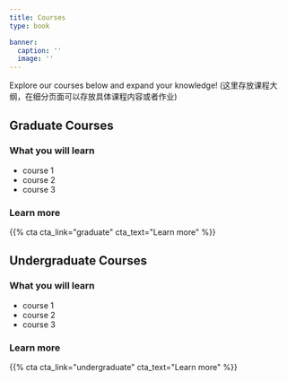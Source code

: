 ```yaml
---
title: Courses
type: book

banner:
  caption: ''
  image: ''
---
```


Explore our courses below and expand your knowledge!
(这里存放课程大纲，在细分页面可以存放具体课程内容或者作业)

## Graduate Courses
### What you will learn

- course 1
- course 2
- course 3

### Learn more
{{% cta cta_link="graduate" cta_text="Learn more" %}}


## Undergraduate Courses
### What you will learn

- course 1
- course 2
- course 3

### Learn more
{{% cta cta_link="undergraduate" cta_text="Learn more" %}}